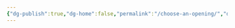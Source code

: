 ```yaml
---
{"dg-publish":true,"dg-home":false,"permalink":"/choose-an-opening/","dgPassFrontmatter":true}
---
```


